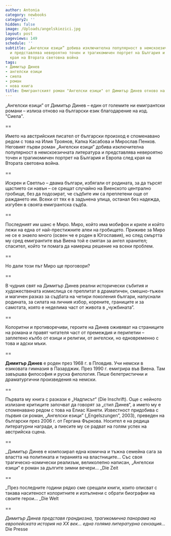 ```yaml
---
author: Antonia
category: newbooks
category2: ''
hidden: false
image: /Uploads/angelskiezici.jpg
layout: post
pageviews: 149
schedule: ''
subtitle: „Ангелски езици” добива изключителна популярност в немскоезичната литература
  и представлява невероятно точен и трагикомичен портрет на България и Европа след
  края на Втората световна война
tags:
- Димитър Динев
- ангелски езици
- сиела
- роман
- нова книга
title: Емигрантският роман "Ангелски езици" от Димитър Динев отново на български език
---
```


„Ангелски езици” от Димитър Динев – един от големите ни емигрантски романи – излиза отново на български език благодарение на изд. "Сиела".

\==

Името на австрийския писател от български произход е споменавано редом с това на Илия Троянов, Капка Касабова и Мирослав Пенков. Неговият първи роман „Ангелски езици” добива изключителна популярност в немскоезичната литература и представлява невероятно точен и трагикомичен портрет на България и Европа след края на Втората световна война.

\==

Искрен и Светльо – двама българи, избягали от родината, за да търсят щастието си навън – се срещат случайно на Виенското централно гробище, без да подозират, че съдбите им са преплетени още от раждането им. Всеки от тях е в задънена улица, останал без надежда, изгубен в своята емигрантска съдба. 

\==

Последният им шанс е Миро. Миро, който има мобифон и криле и който лежи на една от най-престижните алеи на гробището. Приживе за Миро не се е знаело много (освен че е роден в Югославия), но след смъртта му сред емигрантите във Виена той е смятан за ангел хранител; спасител, който ти помага да намериш решение на всеки проблем.

\==

Но дали този път Миро ще проговори?

\==

В чудния свят на Димитър Динев реални исторически събития и художествената измислица се преплитат в драматичен, смешно-тъжен и магичен разказ за съдбата на четири поколения българи, напуснали родината, за силата на личния избор, корените, границите и за самотата, която е неделима част от живота в „чужбината”.

\==

Колоритни и противоречиви, героите на Динев оживяват на страниците на романа и правят читателя част от премеждия и перипетии – заплетено кълбо от езици и религии, от ангелски, но едновременно с това и адски мъки.

\==

**Димитър Динев** е роден през 1968 г. в Пловдив. Учи немски в езиковата гимназия в Пазарджик. През 1990 г. емигрира във Виена. Там завършва философия и руска филология. Пише белетристични и драматургични произведения на немски.

\==

Първата му книга с разкази е „Надписът“ (Die Inschrift). Още с нейното излизане критиците започват да говорят за „стил Динев“, а името му е споменавано редом с това на Елиас Канети. Известност придобива с първия си роман, „Ангелски езици” („Engelszungen”, 2003), преведен на български през 2006 г. от Гергана Фъркова. Носител е  на редица литературни награди, а пиесите му се радват на голям успех на австрийска сцена.

\==

_Димитър Динев е композирал една комична и тъжна семейна сага за властта на политиката и тиранията на властниците… Със своя трагическо-комически реализъм, великолепно написан, „Ангелски езици“ е роман за дългите зимни вечери… _Die Zeit

\==

_През последните години рядко сме срещали книги, които описват с такава наситеност колоритните и изпълнени с обрати биографии на своите герои... _Die Welt

\==

_Димитър Динев представя грандиозна, трагикомична панорама на европейската история на XX век… една голяма литературна сензация..._ Die Presse